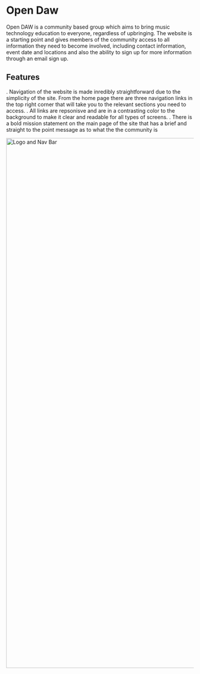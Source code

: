 # Open Daw


Open DAW is a community based group which aims to bring music technology education to everyone, regardless of upbringing. The website is a starting point and gives members of the community access to all information they need to become involved, including contact information, event date and locations and also the ability to sign up for more information through an email sign up.

## Features

. Navigation of the website is made inredibly straightforward due to the simplicity of the site. From the home page there are three navigation links in the top right corner that will take you to the relevant sections you need to access.
. All links are repsonisve and are in a contrasting color to the background to make it clear and readable for all types of screens.
. There is a bold mission statement on the main page of the site that has a brief and straight to the point message as to what the the community is

<img width="1423" alt="Logo and Nav Bar" src="https://user-images.githubusercontent.com/113368691/201608281-c9de6d84-f7b1-487a-95e1-86b4ec0fb196.png">
